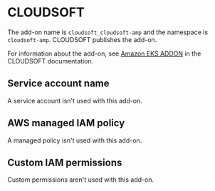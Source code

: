# CLOUDSOFT<a name="add-on-CLOUDSOFT"></a>

The add\-on name is `cloudsoft_cloudsoft-amp` and the namespace is `cloudsoft-amp`\. CLOUDSOFT publishes the add\-on\.

For information about the add\-on, see [Amazon EKS ADDON](https://docs.cloudsoft.io/operations/configuration/aws-eks-addon.html) in the CLOUDSOFT documentation\.

## Service account name<a name="add-on-CLOUDSOFT-service-account-name"></a>

A service account isn't used with this add\-on\.

## AWS managed IAM policy<a name="add-on-CLOUDSOFT-managed-policy"></a>

A managed policy isn't used with this add\-on\.

## Custom IAM permissions<a name="add-on-CLOUDSOFT-custom-permissions"></a>

Custom permissions aren't used with this add\-on\.